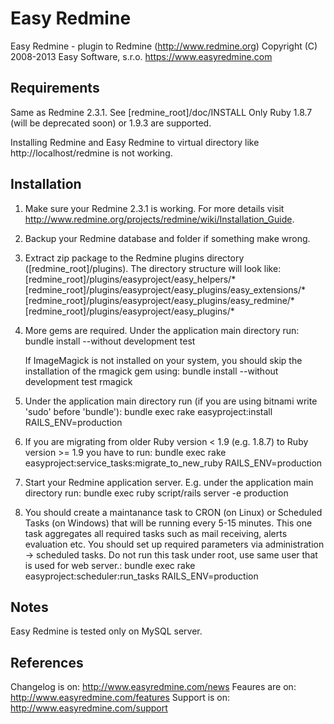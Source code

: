 # Easy Redmine

Easy Redmine - plugin to Redmine (http://www.redmine.org)
Copyright (C) 2008-2013  Easy Software, s.r.o.
https://www.easyredmine.com


## Requirements

Same as Redmine 2.3.1. See [redmine_root]/doc/INSTALL
Only Ruby 1.8.7 (will be deprecated soon) or 1.9.3 are supported.

Installing Redmine and Easy Redmine to virtual directory like http://localhost/redmine is not working.

## Installation

1. Make sure your Redmine 2.3.1 is working.
   For more details visit http://www.redmine.org/projects/redmine/wiki/Installation_Guide.

2. Backup your Redmine database and folder if something make wrong.

3. Extract zip package to the Redmine plugins directory ([redmine_root]/plugins). 
   The directory structure will look like:
     [redmine_root]/plugins/easyproject/easy_helpers/*
     [redmine_root]/plugins/easyproject/easy_plugins/easy_extensions/*
     [redmine_root]/plugins/easyproject/easy_plugins/easy_redmine/*
     [redmine_root]/plugins/easyproject/easy_plugins/*  

4. More gems are required. Under the application main directory run: 
     bundle install --without development test
   
   If ImageMagick is not installed on your system, you should skip the installation
   of the rmagick gem using:
     bundle install --without development test rmagick

5. Under the application main directory run (if you are using bitnami write 'sudo' before 'bundle'):
     bundle exec rake easyproject:install RAILS_ENV=production
   
6. If you are migrating from older Ruby version < 1.9 (e.g. 1.8.7) to Ruby version >= 1.9 you have to run:
     bundle exec rake easyproject:service_tasks:migrate_to_new_ruby RAILS_ENV=production

7. Start your Redmine application server. E.g. under the application main directory run:
     bundle exec ruby script/rails server -e production

8. You should create a maintanance task to CRON (on Linux) or Scheduled Tasks (on Windows) that
   will be running every 5-15 minutes. This one task aggregates all required tasks such as mail receiving,
   alerts evaluation etc. You should set up required parameters via administration -> scheduled tasks.
   Do not run this task under root, use same user that is used for web server.:
     bundle exec rake easyproject:scheduler:run_tasks RAILS_ENV=production

## Notes

Easy Redmine is tested only on MySQL server.

## References

Changelog is on: http://www.easyredmine.com/news
Feaures are on: http://www.easyredmine.com/features
Support is on: http://www.easyredmine.com/support
